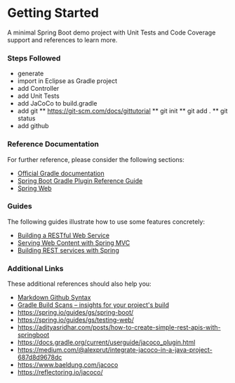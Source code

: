 # Getting Started

A minimal Spring Boot demo project with Unit Tests and Code Coverage support and references to learn more.

### Steps Followed ###
* generate
* import in Eclipse as Gradle project
* add Controller
* add Unit Tests
* add JaCoCo to build.gradle
* add git
** https://git-scm.com/docs/gittutorial
** git init
** git add .
** git status
* add github


### Reference Documentation
For further reference, please consider the following sections:

* [Official Gradle documentation](https://docs.gradle.org)
* [Spring Boot Gradle Plugin Reference Guide](https://docs.spring.io/spring-boot/docs/2.2.6.RELEASE/gradle-plugin/reference/html/)
* [Spring Web](https://docs.spring.io/spring-boot/docs/2.2.6.RELEASE/reference/htmlsingle/#boot-features-developing-web-applications)

### Guides
The following guides illustrate how to use some features concretely:

* [Building a RESTful Web Service](https://spring.io/guides/gs/rest-service/)
* [Serving Web Content with Spring MVC](https://spring.io/guides/gs/serving-web-content/)
* [Building REST services with Spring](https://spring.io/guides/tutorials/bookmarks/)

### Additional Links
These additional references should also help you:

* [Markdown Github Syntax](https://guides.github.com/pdfs/markdown-cheatsheet-online.pdf)
* [Gradle Build Scans – insights for your project's build](https://scans.gradle.com#gradle)
* https://spring.io/guides/gs/spring-boot/
* https://spring.io/guides/gs/testing-web/
* https://adityasridhar.com/posts/how-to-create-simple-rest-apis-with-springboot
* https://docs.gradle.org/current/userguide/jacoco_plugin.html
* https://medium.com/@alexprut/integrate-jacoco-in-a-java-project-687d8d9678dc
* https://www.baeldung.com/jacoco
* https://reflectoring.io/jacoco/
